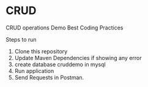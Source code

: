 # CRUD
CRUD operations Demo Best Coding Practices 

Steps to run 

1. Clone this repository 
2. Update Maven Dependencies if showing any error
3. create database cruddemo in mysql 
4. Run application 
5. Send Requests in Postman. 
